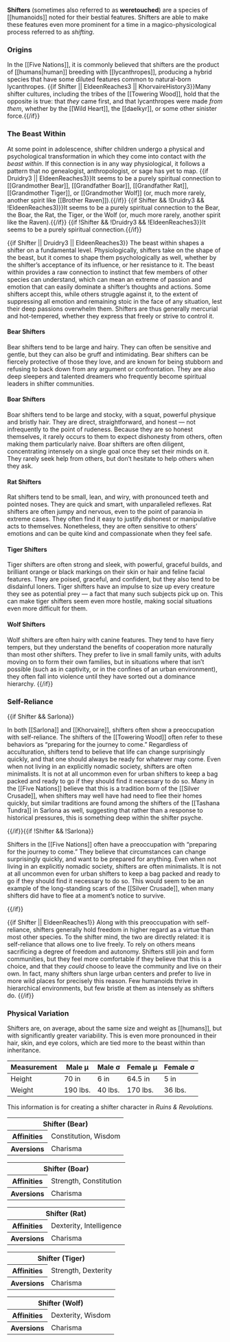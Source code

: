 **Shifters** (sometimes also referred to as
**weretouched**) are a species of [[humanoids]]
noted for their bestial features. Shifters are
able to make these features even more prominent
for a time in a magico-physicological process
referred to as _shifting_.

### Origins

In the [[Five Nations]], it is commonly believed
that shifters are the product of [[humans|human]]
breeding with [[lycanthropes]], producing a hybrid
species that have some diluted features common to
natural-born lycanthropes.
{{if Shifter || EldeenReaches3 || KhorvaireHistory3}}Many
shifter cultures, including the tribes of the
[[Towering Wood]], hold that the opposite is true:
that _they_ came first, and that lycanthropes were
made _from them_, whether by the [[Wild Heart]],
the [[daelkyr]], or some other sinister force.{{/if}}

### The Beast Within

At some point in adolescence, shifter children
undergo a physical and psychological transformation
in which they come into contact with _the beast
within_. If this connection is in any way
physiological, it follows a pattern that no
genealogist, anthropologist, or sage has yet to
map.
{{if Druidry3 || EldeenReaches3}}It seems to be a
purely spiritual connection to [[Grandmother Bear]],
[[Grandfather Boar]], [[Grandfather Rat]],
[[Grandmother Tiger]], or [[Grandmother Wolf]]
(or, much more rarely, another spirit like
[[Brother Raven]]).{{/if}}
{{if Shifter && !Druidry3 && !EldeenReaches3)}}It
seems to be a purely spiritual connection to the
Bear, the Boar, the Rat, the Tiger, or the Wolf
(or, much more rarely, another spirit like the
Raven).{{/if}}
{{if !Shifter && !Druidry3 && !EldeenReaches3}}It
seems to be a purely spiritual connection.{{/if}}

{{if Shifter || Druidry3 || EldeenReaches3}}
The beast within shapes a shifter on a fundamental
level. Physiologically, shifters take on the shape
of the beast, but it comes to shape them
psychologically as well, whether by the shifter’s
acceptance of its influence, or her resistance to
it. The beast within provides a raw connection to
instinct that few members of other species can
understand, which can mean an extreme of passion
and emotion that can easily dominate a shifter’s
thoughts and actions. Some shifters accept this,
while others struggle against it, to the extent
of suppressing all emotion and remaining stoic in
the face of any situation, lest their deep
passions overwhelm them. Shifters are thus
generally mercurial and hot-tempered, whether
they express that freely or strive to control it.

#### Bear Shifters

Bear shifters tend to be large and hairy. They can
often be sensitive and gentle, but they can also
be gruff and intimidating. Bear shifters can be
fiercely protective of those they love, and are
known for being stubborn and refusing to back down
from any argument or confrontation. They are also
deep sleepers and talented dreamers who frequently
become spiritual leaders in shifter communities.

#### Boar Shifters

Boar shifters tend to be large and stocky, with
a squat, powerful physique and bristly hair. They
are direct, straightforward, and honest — not
infrequently to the point of rudeness. Because
they are so honest themselves, it rarely occurs
to them to expect dishonesty from others, often
making them particularly naive. Boar shifters
are often diligent, concentrating intensely on a
single goal once they set their minds on it.
They rarely seek help from others, but don’t
hesitate to help others when they ask.

#### Rat Shifters

Rat shifters tend to be small, lean, and wiry,
with pronounced teeth and pointed noses. They are
quick and smart, with unparalleled reflexes. Rat
shifters are often jumpy and nervous, even to the
point of paranoia in extreme cases. They often
find it easy to justify dishonest or manipulative
acts to themselves. Nonetheless, they are often
sensitive to others’ emotions and can be quite
kind and compassionate when they feel safe.

#### Tiger Shifters

Tiger shifters are often strong and sleek, with
powerful, graceful builds, and brilliant orange
or black markings on their skin or hair and
feline facial features. They are poised, graceful,
and confident, but they also tend to be disdainful
loners. Tiger shifters have an impulse to size up
every creature they see as potential prey — a fact
that many such subjects pick up on. This can make
tiger shifters seem even more hostile, making
social situations even more difficult for them.

#### Wolf Shifters

Wolf shifters are often hairy with canine
features. They tend to have fiery tempers, but
they understand the benefits of cooperation more
naturally than most other shifters. They prefer
to live in small family units, with adults
moving on to form their own families, but in
situations where that isn’t possible (such as in
captivity, or in the confines of an urban
environment), they often fall into violence until
they have sorted out a dominance hierarchy.
{{/if}}

### Self-Reliance

{{if Shifter && Sarlona}}

In both [[Sarlona]] and [[Khorvaire]], shifters
often show a preoccupation with self-reliance.
The shifters of the [[Towering Wood]] often refer
to these behaviors as “preparing for the journey
to come.” Regardless of acculturation, shifters
tend to believe that life can change surprisingly
quickly, and that one should always be ready for
whatever may come. Even when not living in an
explicitly nomadic society, shifters are often
minimalists. It is not at all uncommon even for
urban shifters to keep a bag packed and ready to
go if they should find it necessary to do so.
Many in the [[Five Nations]] believe that this is
a tradition born of the [[Silver Crusade]], when
shifters may well have had need to flee their homes
quickly, but similar traditions are found among
the shifters of the [[Tashana Tundra]] in Sarlona
as well, suggesting that rather than a response
to historical pressures, this is something deep
within the shifter psyche.

{{/if}}{{if !Shifter && !Sarlona}}

Shifters in the [[Five Nations]] often have a
preoccupation with “preparing for the journey to
come.” They believe that circumstances can change
surprisingly quickly, and want to be prepared for
anything. Even when not living in an explicitly
nomadic society, shifters are often minimalists.
It is not at all uncommon even for urban shifters
to keep a bag packed and ready to go if they
should find it necessary to do so. This would
seem to be an example of the long-standing scars
of the [[Silver Crusade]], when many shifters
did have to flee at a moment’s notice to survive.

{{/if}}

{{if Shifter || EldeenReaches1}}
Along with this preoccupation with self-reliance,
shifters generally hold freedom in higher regard
as a virtue than most other species. To the
shifter mind, the two are directly related: it is
self-reliance that allows one to live freely.
To rely on others means sacrificing a degree of
freedom and autonomy. Shifters still join and
form communities, but they feel more comfortable
if they believe that this is a choice, and that
they _could_ choose to leave the community and
live on their own. In fact, many shifters shun
large urban centers and prefer to live in more
wild places for precisely this reason. Few
humanoids thrive in hierarchical environments,
but few bristle at them as intensely as shifters do.
{{/if}}

### Physical Variation

Shifters are, on average, about the same size
and weight as [[humans]], but with significantly
greater variability. This is even more pronounced
in their hair, skin, and eye colors, which are
tied more to the beast within than inheritance.

| Measurement | Male μ   | Male σ  | Female μ | Female σ |
|-------------|----------|---------|----------|----------|
| Height      | 70 in    | 6 in    | 64.5 in  | 5 in     |
| Weight      | 190 lbs. | 40 lbs. | 170 lbs. | 36 lbs.  |

<section class="rnr">
<p>This information is for creating a shifter
character in <em>Ruins &amp; Revolutions.</em></p>
<table class="rnr-species"><tbody>
<tr><th colspan="2">Shifter (Bear)</th></tr>
<tr><th>Affinities</th><td>Constitution, Wisdom</td></tr>
<tr><th>Aversions</th><td>Charisma</td></tr>
</tbody></table>
<table class="rnr-species"><tbody>
<tr><th colspan="2">Shifter (Boar)</th></tr>
<tr><th>Affinities</th><td>Strength, Constitution</td></tr>
<tr><th>Aversions</th><td>Charisma</td></tr>
</tbody></table>
<table class="rnr-species"><tbody>
<tr><th colspan="2">Shifter (Rat)</th></tr>
<tr><th>Affinities</th><td>Dexterity, Intelligence</td></tr>
<tr><th>Aversions</th><td>Charisma</td></tr>
</tbody></table>
<table class="rnr-species"><tbody>
<tr><th colspan="2">Shifter (Tiger)</th></tr>
<tr><th>Affinities</th><td>Strength, Dexterity</td></tr>
<tr><th>Aversions</th><td>Charisma</td></tr>
</tbody></table>
<table class="rnr-species"><tbody>
<tr><th colspan="2">Shifter (Wolf)</th></tr>
<tr><th>Affinities</th><td>Dexterity, Wisdom</td></tr>
<tr><th>Aversions</th><td>Charisma</td></tr>
</tbody></table>
</section>